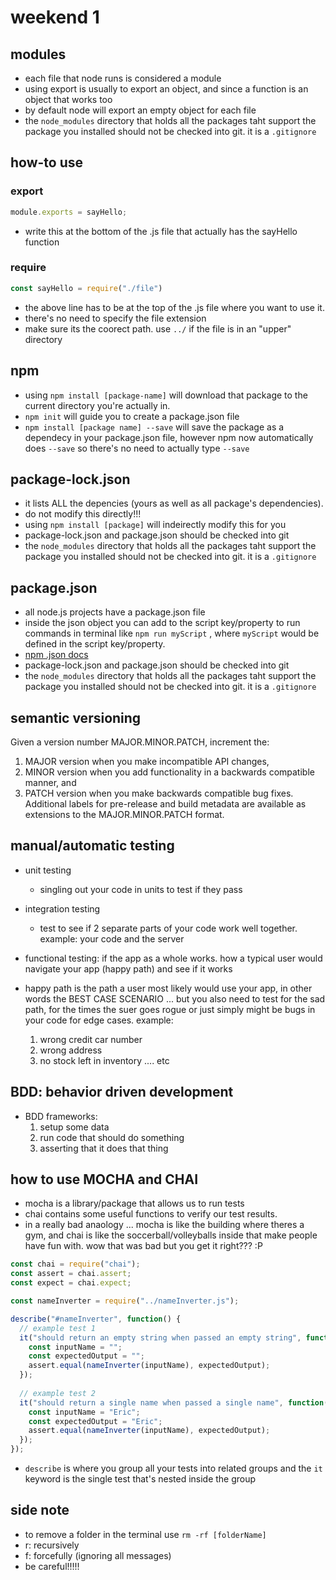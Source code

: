 # weekend 1
## modules
* each file that node runs is considered a module
* using export is usually to export an object, and since a function is an object that works too
* by default node will export an empty object for each file
* the `node_modules` directory that holds all the packages taht support the package you installed should not be checked into git. it is a `.gitignore`

## how-to use
### export
```javascript
module.exports = sayHello;
```
* write this at the bottom of the .js file that actually has the sayHello function 

### require
``` javascript
const sayHello = require("./file")
```
* the above line has to be at the top of the .js file where you want to use it.
* there's no need to specify the file extension
* make sure its the coorect path. use `../` if the file is in an "upper" directory

## npm
* using `npm install [package-name]` will download that package to the current directory you're actually in.
* `npm init` will guide you to create a package.json file
* `npm install [package name] --save` will save the package as a dependecy in your package.json file, however npm now automatically does `--save` so there's no need to actually type `--save`

## package-lock.json
* it lists ALL the depencies (yours as well as all package's dependencies).
* do not modify this directly!!!
* using `npm install [package]` will indeirectly modify this for you
* package-lock.json and package.json should be checked into git
* the `node_modules` directory that holds all the packages taht support the package you installed should not be checked into git. it is a `.gitignore`

## package.json
* all node.js projects have a package.json file
* inside the json object you can add to the script key/property to run commands in terminal like `npm run myScript` , where `myScript` would be defined in the script key/property.
* [npm .json docs](https://docs.npmjs.com/files/package.json)
* package-lock.json and package.json should be checked into git
* the `node_modules` directory that holds all the packages taht support the package you installed should not be checked into git. it is a `.gitignore`

## semantic versioning
Given a version number MAJOR.MINOR.PATCH, increment the:
1. MAJOR version when you make incompatible API changes,
2. MINOR version when you add functionality in a backwards compatible manner, and
3. PATCH version when you make backwards compatible bug fixes.
Additional labels for pre-release and build metadata are available as extensions to the MAJOR.MINOR.PATCH format.

## manual/automatic testing
* unit testing
  * singling out your code in units to test if they pass
* integration testing
  * test to see if 2 separate parts of your code work well together. example: your code and the server
* functional testing: if the app as a whole works. how a typical user would navigate your app (happy path) and see if it works

* happy path is the path a user most likely would use your app, in other words the BEST CASE SCENARIO ... but you also need to test for the sad path, for the times the suer goes rogue or just simply might be bugs in your code for edge cases. example:
  1. wrong credit car number
  2. wrong address
  3. no stock left in inventory .... etc

## BDD: behavior driven development
* BDD frameworks:
  1. setup some data
  2. run code that should do something
  3. asserting that it does that thing

## how to use MOCHA and CHAI
* mocha is a library/package that allows us to run tests
* chai contains some useful functions to verify our test results.
* in a really bad anaology ... mocha is like the building where theres a gym, and chai is like the soccerball/volleyballs inside that make people have fun with. wow that was bad but you get it right??? :P
```javascript
const chai = require("chai");
const assert = chai.assert;
const expect = chai.expect;

const nameInverter = require("../nameInverter.js");

describe("#nameInverter", function() {
  // example test 1
  it("should return an empty string when passed an empty string", function() {
    const inputName = "";
    const expectedOutput = "";
    assert.equal(nameInverter(inputName), expectedOutput);
  });
  
  // example test 2
  it("should return a single name when passed a single name", function() {
    const inputName = "Eric";
    const expectedOutput = "Eric";
    assert.equal(nameInverter(inputName), expectedOutput);
  });
});
```
* `describe` is where you group all your tests into related groups and the `it` keyword is the single test that's nested inside the group









## side note
* to remove a folder in the terminal use `rm -rf [folderName]`
* r: recursively 
* f: forcefully (ignoring all messages)
* be careful!!!!!